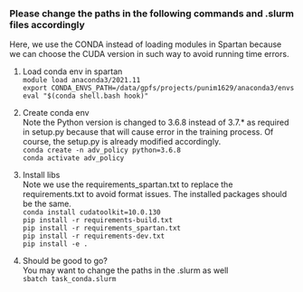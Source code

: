 ### Please change the paths in the following commands and .slurm files accordingly
Here, we use the CONDA instead of loading modules in Spartan because we can choose the CUDA version in such way to avoid running time errors.

1. Load conda env in spartan<br /> 
`module load anaconda3/2021.11`\
`export CONDA_ENVS_PATH=/data/gpfs/projects/punim1629/anaconda3/envs`\
`eval "$(conda shell.bash hook)"`

2. Create conda env<br />
Note the Python version is changed to 3.6.8 instead of 3.7.* as required in setup.py because that will cause error in the training process. Of course, the setup.py is already modified accordingly.\
`conda create -n adv_policy python=3.6.8`\
`conda activate adv_policy`

3. Install libs<br /> 
Note we use the requirements_spartan.txt to replace the requirements.txt to avoid format issues. The installed packages should be the same.\
`conda install cudatoolkit=10.0.130`\
`pip install -r requirements-build.txt`\
`pip install -r requirements_spartan.txt`\
`pip install -r requirements-dev.txt`\
`pip install -e .`

4. Should be good to go?<br />
You may want to change the paths in the .slurm as well\
`sbatch task_conda.slurm`



